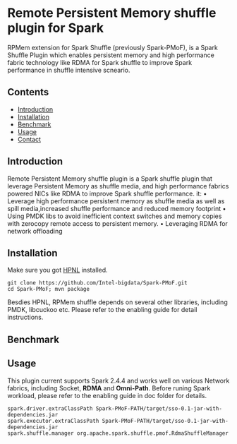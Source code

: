 # Remote Persistent Memory shuffle plugin for Spark
RPMem extension for Spark Shuffle (previously Spark-PMoF), is a Spark Shuffle Plugin which enables persistent memory and high performance fabric technology like RDMA for Spark shuffle to improve Spark performance in shuffle intensive scneario. 

## Contents
- [Introduction](#introduction)
- [Installation](#installation)
- [Benchmark](#benchmark)
- [Usage](#usage)
- [Contact](#contact)

## Introduction
Remote Persistent Memory shuffle plugin is a Spark shuffle plugin that leverage Persistent Memory as shuffle media, and high performance fabrics powered NICs like RDMA to improve Spark shuffle performance. it:
• Leverage high performance persistent memory as shuffle media as well as spill media,increased shuffle performance and reduced memory footprint
• Using PMDK libs to avoid inefficient context switches and memory copies with zerocopy remote access to persistent memory.
• Leveraging RDMA for network offloading

## Installation
Make sure you got [HPNL](https://github.com/Intel-bigdata/HPNL) installed.

```shell
git clone https://github.com/Intel-bigdata/Spark-PMoF.git
cd Spark-PMoF; mvn package
```
Besdies HPNL, RPMem shuffle depends on several other libraries, including PMDK, libcuckoo etc. Please refer to the enabling guide for detail instructions. 

## Benchmark

## Usage
This plugin current supports Spark 2.4.4 and works well on various Network fabrics, including Socket, **RDMA** and **Omni-Path**. Before runing Spark workload, please refer to the enabling guide in doc folder for details. 

```shell
spark.driver.extraClassPath Spark-PMoF-PATH/target/sso-0.1-jar-with-dependencies.jar
spark.executor.extraClassPath Spark-PMoF-PATH/target/sso-0.1-jar-with-dependencies.jar
spark.shuffle.manager org.apache.spark.shuffle.pmof.RdmaShuffleManager
```
